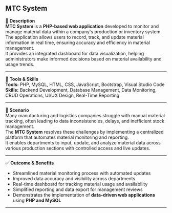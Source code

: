 ## MTC System

📄 **Description**  
**MTC System** is a **PHP-based web application** developed to monitor and manage material data within a company's production or inventory system.  
The application allows users to record, track, and update material information in real time, ensuring accuracy and efficiency in material management.  
It provides an integrated dashboard for data visualization, helping administrators make informed decisions based on material availability and usage trends.

---

🧰 **Tools & Skills**  
**Tools:** PHP, MySQL, HTML, CSS, JavaScript, Bootstrap, Visual Studio Code  
**Skills:** Backend Development, Database Management, Data Monitoring, CRUD Operations, UI/UX Design, Real-Time Reporting

---

🧪 **Scenario**  
Many manufacturing and logistics companies struggle with manual material tracking, often leading to data inconsistencies, delays, and inefficient stock management.  
The **MTC System** resolves these challenges by implementing a centralized platform that automates material monitoring and reporting.  
It enables departments to input, update, and analyze material data across various production sections with controlled access and live updates.

---

✅ **Outcome & Benefits**

- Streamlined material monitoring process with automated updates  
- Improved data accuracy and visibility across departments  
- Real-time dashboard for tracking material usage and availability  
- Simplified reporting and data export for management reviews  
- Demonstrates the implementation of **data-driven web applications** using **PHP and MySQL**

---


